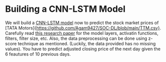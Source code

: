 # Building a CNN-LSTM Model
We will build a [CNN-LSTM model](https://machinelearningmastery.com/cnn-long-short-term-memory-networks/#:~:text=A%20CNN%20LSTM%20can%20be,the%20features%20across%20time%20steps.) now to predict the stock market prices of [TATA Motors]{https://github.com/Agam9427/SOC-DL/blob/main/TTM.csv}. Carefully read [this research paper](https://github.com/Agam9427/WiDS-2022-23/blob/main/Week%204/CNN_LSTM_RESEARCH_PAPER.pdf) for the model layers, activatin functions, filters, filter size, etc. Also, the data preprocessing can be done using z-score technique as mentioned. (Luckily, the data provided has no missing values). You have to predict adjusted closing price of the next day given the 6 feautures of 10 previous days.
